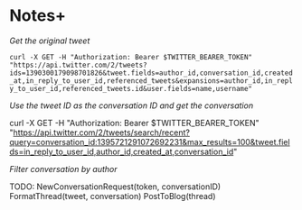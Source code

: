 # Notes+

*Get the original tweet*

`curl -X GET -H "Authorization: Bearer $TWITTER_BEARER_TOKEN" "https://api.twitter.com/2/tweets?ids=1390300179098701826&tweet.fields=author_id,conversation_id,created_at,in_reply_to_user_id,referenced_tweets&expansions=author_id,in_reply_to_user_id,referenced_tweets.id&user.fields=name,username"`

*Use the tweet ID as the conversation ID and get the conversation*

  curl -X GET -H "Authorization: Bearer $TWITTER_BEARER_TOKEN" "https://api.twitter.com/2/tweets/search/recent?query=conversation_id:1395721291072692231&max_results=100&tweet.fields=in_reply_to_user_id,author_id,created_at,conversation_id"

*Filter conversation by author*

TODO:
    NewConversationRequest(token, conversationID)
    FormatThread(tweet, conversation)
    PostToBlog(thread)